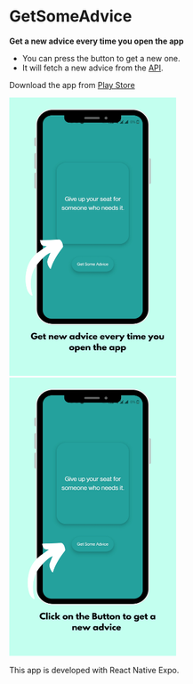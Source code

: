 # GetSomeAdvice
**Get a new advice every time you open the app**

- You can press the button to get a new one. 
- It will fetch a new advice from the [API](https://api.adviceslip.com).

Download the app from [Play Store](https://play.google.com/store/apps/details?id=com.brijenmakwana.getSomeAdvice)

<img src="https://github.com/BrijenMakwana/GetSomeAdvice/blob/main/assets/first_screenshot.png" width="300" height="500"> <img src="https://github.com/BrijenMakwana/GetSomeAdvice/blob/main/assets/second_screenshot.png" width="300" height="500">

This app is developed with React Native Expo.

